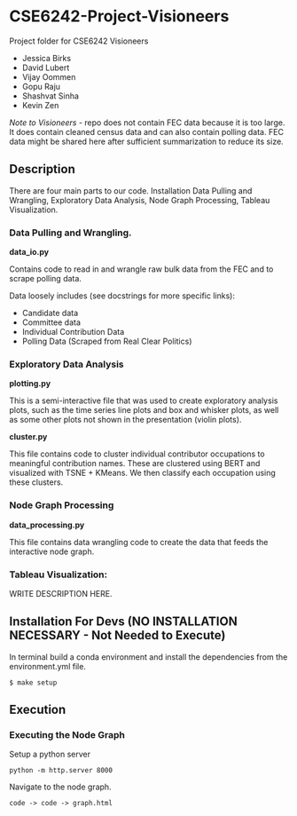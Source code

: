 # CSE6242-Project-Visioneers
Project folder for CSE6242 Visioneers

- Jessica Birks
- David Lubert
- Vijay Oommen
- Gopu Raju
- Shashvat Sinha
- Kevin Zen

*Note to Visioneers* - repo does not contain FEC data because it is too large. It does contain cleaned census data and can also contain polling data.
FEC data might be shared here after sufficient summarization to reduce its size.

## Description

There are four main parts to our code. Installation Data Pulling and Wrangling, Exploratory Data Analysis, Node Graph Processing, Tableau Visualization.

### Data Pulling and Wrangling.

**data_io.py**

Contains code to read in and wrangle raw bulk data from the FEC and to scrape polling data.

Data loosely includes (see docstrings for more specific links): 

* Candidate data
* Committee data
* Individual Contribution Data
* Polling Data (Scraped from Real Clear Politics)

### Exploratory Data Analysis

**plotting.py**

This is a semi-interactive file that was used to create exploratory analysis plots, such as the time series line plots and box and whisker plots, as well as some other plots not shown in the presentation (violin plots).

**cluster.py**

This file contains code to cluster individual contributor occupations to meaningful contribution names. These are clustered using BERT and visualized with TSNE + KMeans. We then classify each occupation using these clusters. 

### Node Graph Processing

**data_processing.py**

This file contains data wrangling code to create the data that feeds the interactive node graph.

### Tableau Visualization: 

WRITE DESCRIPTION HERE.


## Installation For Devs (NO INSTALLATION NECESSARY - Not Needed to Execute)

In terminal build a conda environment and install the dependencies from the environment.yml file.

```
$ make setup
```

## Execution

### Executing the Node Graph

Setup a python server

```
python -m http.server 8000
```

Navigate to the node graph.

```
code -> code -> graph.html
```


